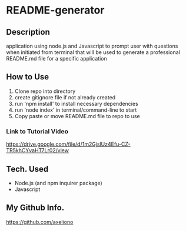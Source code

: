 # README-generator

## Description

application using node.js and Javascript to prompt user with questions when initiated from terminal that will be used to generate a professional README.md file for a specific application

## How to Use

1. Clone repo into directory
2. create gitignore file if not already created
3. run 'npm install' to install necessary dependencies
4. run 'node index' in terminal/command-line to start
5. Copy paste or move README.md file to repo to use

### Link to Tutorial Video

https://drive.google.com/file/d/1m2GjslUz4Efu-CZ-TR5khCYvaHT7Lr02/view

## Tech. Used

- Node.js (and npm inquirer package)
- Javascript

## My Github Info.

https://github.com/axeliono
